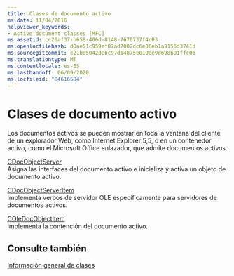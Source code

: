 ```yaml
---
title: Clases de documento activo
ms.date: 11/04/2016
helpviewer_keywords:
- Active document classes [MFC]
ms.assetid: cc20af37-b658-406d-8148-7670737f4c03
ms.openlocfilehash: d0ae51c959ef87ad7002dc6e06eb1a9156d3741d
ms.sourcegitcommit: c21b05042debc97d14875e019ee9d698691ffc0b
ms.translationtype: MT
ms.contentlocale: es-ES
ms.lasthandoff: 06/09/2020
ms.locfileid: "84616584"
---
```

# <a name="active-document-classes"></a>Clases de documento activo

Los documentos activos se pueden mostrar en toda la ventana del cliente de un explorador Web, como Internet Explorer 5,5, o en un contenedor activo, como el Microsoft Office enlazador, que admite documentos activos.

[CDocObjectServer](reference/cdocobjectserver-class.md)<br/>
Asigna las interfaces del documento activo e inicializa y activa un objeto de documento activo.

[CDocObjectServerItem](reference/cdocobjectserveritem-class.md)<br/>
Implementa verbos de servidor OLE específicamente para servidores de documentos activos.

[COleDocObjectItem](reference/coledocobjectitem-class.md)<br/>
Implementa la contención del documento activo.

## <a name="see-also"></a>Consulte también

[Información general de clases](class-library-overview.md)
